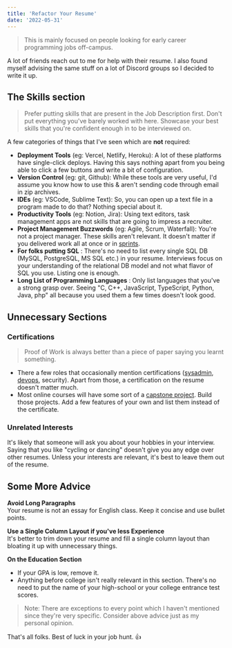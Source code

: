 ```yaml
---
title: 'Refactor Your Resume'
date: '2022-05-31'
---
```


> This is mainly focused on people looking for early career programming jobs off-campus.

A lot of friends reach out to me for help with their resume. I also found myself advising the same stuff on a lot of Discord groups so I decided to write it up.

## The Skills section

> Prefer putting skills that are present in the Job Description first. Don't put everything you've barely worked with here. Showcase your best skills that you're confident enough in to be interviewed on.

A few categories of things that I've seen which are **not** required:

- **Deployment Tools** (eg: Vercel, Netlify, Heroku): A lot of these platforms have single-click deploys. Having this says nothing apart from you being able to click a few buttons and write a bit of configuration.
- **Version Control** (eg: git, Github): While these tools are very useful, I'd assume you know how to use this & aren't sending code through email in zip archives.
- **IDEs** (eg: VSCode, Sublime Text): So, you can open up a text file in a program made to do that? Nothing special about it.
- **Productivity Tools** (eg: Notion, Jira): Using text editors, task management apps are not skills that are going to impress a recruiter.
- **Project Management Buzzwords** (eg: Agile, Scrum, Waterfall): You're not a project manager. These skills aren't relevant. It doesn't matter if you delivered work all at once or in [sprints](https://www.atlassian.com/agile/scrum/sprints).
- **For folks putting SQL** : There's no need to list every single SQL DB (MySQL, PostgreSQL, MS SQL etc.) in your resume. Interviews focus on your understanding of the relational DB model and not what flavor of SQL you use. Listing one is enough.
- **Long List of Programming Languages** : Only list languages that you've a strong grasp over. Seeing "C, C++, JavaScript, TypeScript, Python, Java, php" all because you used them a few times doesn't look good.

## Unnecessary Sections

### Certifications

> Proof of Work is always better than a piece of paper saying you learnt something.

- There a few roles that occasionally mention certifications ([sysadmin](https://en.wikipedia.org/wiki/System_administrator), [devops](https://www.atlassian.com/devops/what-is-devops/devops-engineer), security). Apart from those, a certification on the resume doesn't matter much.
- Most online courses will have some sort of a [capstone project](https://en.wikipedia.org/wiki/Capstone_course). Build those projects. Add a few features of your own and list them instead of the certificate.

### Unrelated Interests

It's likely that someone will ask you about your hobbies in your interview. Saying that you like "cycling or dancing" doesn't give you any edge over other resumes. Unless your interests are relevant, it's best to leave them out of the resume.

## Some More Advice

**Avoid Long Paragraphs**\
Your resume is not an essay for English class. Keep it concise and use bullet points.

**Use a Single Column Layout if you've less Experience**\
It's better to trim down your resume and fill a single column layout than bloating it up with unnecessary things.

**On the Education Section**

- If your GPA is low, remove it.
- Anything before college isn't really relevant in this section. There's no need to put the name of your high-school or your college entrance test scores.

> Note: There are exceptions to every point which I haven't mentioned since they're very specific. Consider above advice just as my personal opinion.

That's all folks. Best of luck in your job hunt. 👍
